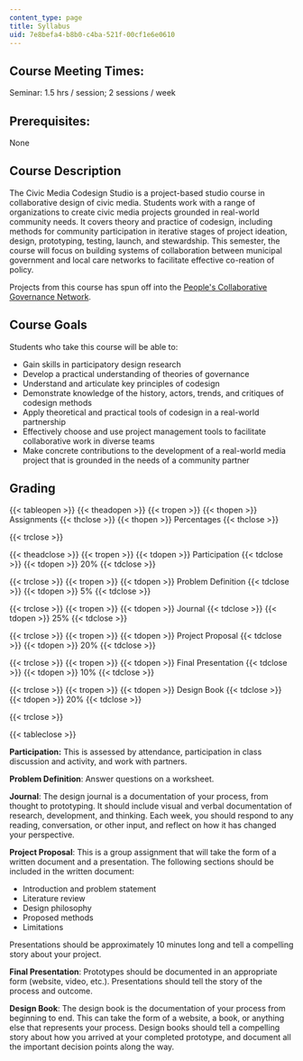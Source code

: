 ```yaml
---
content_type: page
title: Syllabus
uid: 7e8befa4-b8b0-c4ba-521f-00cf1e6e0610
---
```


Course Meeting Times:
---------------------

Seminar: 1.5 hrs / session; 2 sessions / week

Prerequisites:
--------------

None

Course Description
------------------

The Civic Media Codesign Studio is a project-based studio course in collaborative design of civic media. Students work with a range of organizations to create civic media projects grounded in real-world community needs. It covers theory and practice of codesign, including methods for community participation in iterative stages of project ideation, design, prototyping, testing, launch, and stewardship. This semester, the course will focus on building systems of collaboration between municipal government and local care networks to facilitate effective co-reation of policy. 

Projects from this course has spun off into the [People's Collaborative Governance Network](https://collabgov.mit.edu/).

Course Goals
------------

Students who take this course will be able to:

*   Gain skills in participatory design research
*   Develop a practical understanding of theories of governance
*   Understand and articulate key principles of codesign
*   Demonstrate knowledge of the history, actors, trends, and critiques of codesign methods
*   Apply theoretical and practical tools of codesign in a real-world partnership
*   Effectively choose and use project management tools to facilitate collaborative work in diverse teams
*   Make concrete contributions to the development of a real-world media project that is grounded in the needs of a community partner

Grading
-------

{{< tableopen >}}
{{< theadopen >}}
{{< tropen >}}
{{< thopen >}}
Assignments
{{< thclose >}}
{{< thopen >}}
Percentages
{{< thclose >}}

{{< trclose >}}

{{< theadclose >}}
{{< tropen >}}
{{< tdopen >}}
Participation
{{< tdclose >}}
{{< tdopen >}}
20%
{{< tdclose >}}

{{< trclose >}}
{{< tropen >}}
{{< tdopen >}}
Problem Definition
{{< tdclose >}}
{{< tdopen >}}
5%
{{< tdclose >}}

{{< trclose >}}
{{< tropen >}}
{{< tdopen >}}
Journal
{{< tdclose >}}
{{< tdopen >}}
25%
{{< tdclose >}}

{{< trclose >}}
{{< tropen >}}
{{< tdopen >}}
Project Proposal
{{< tdclose >}}
{{< tdopen >}}
20%
{{< tdclose >}}

{{< trclose >}}
{{< tropen >}}
{{< tdopen >}}
Final Presentation
{{< tdclose >}}
{{< tdopen >}}
10%
{{< tdclose >}}

{{< trclose >}}
{{< tropen >}}
{{< tdopen >}}
Design Book
{{< tdclose >}}
{{< tdopen >}}
20%
{{< tdclose >}}

{{< trclose >}}

{{< tableclose >}}

**Participation:** This is assessed by attendance, participation in class discussion and activity, and work with partners.

**Problem Definition**: Answer questions on a worksheet.

**Journal**: The design journal is a documentation of your process, from thought to prototyping. It should include visual and verbal documentation of research, development, and thinking. Each week, you should respond to any reading, conversation, or other input, and reflect on how it has changed your perspective. 

**Project Proposal**: This is a group assignment that will take the form of a written document and a presentation. The following sections should be included in the written document:

*   Introduction and problem statement
*   Literature review
*   Design philosophy
*   Proposed methods
*   Limitations

Presentations should be approximately 10 minutes long and tell a compelling story about your project.

**Final Presentation**: Prototypes should be documented in an appropriate form (website, video, etc.). Presentations should tell the story of the process and outcome.

**Design Book**: The design book is the documentation of your process from beginning to end. This can take the form of a website, a book, or anything else that represents your process. Design books should tell a compelling story about how you arrived at your completed prototype, and document all the important decision points along the way.